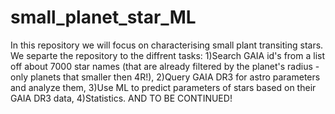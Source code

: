 # small_planet_star_ML
In this repository we will focus on characterising small plant transiting stars.
We separte the repository to the diffrent tasks:
1)Search GAIA id's from a list off about 7000 star names (that are already filtered by the planet's radius - only planets that smaller then 4R!),
2)Query GAIA DR3 for astro parameters and analyze them,
3)Use ML to predict parameters of stars based on their GAIA DR3 data, 
4)Statistics.
AND TO BE CONTINUED!
